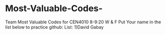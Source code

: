# Most-Valuable-Codes-
Team Most Valuable Codes for CEN4010 8-9:20 W &amp; F
Put Your name in the list below to practice github:
List:
1)David Gabay
